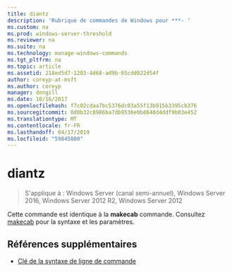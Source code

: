 ```yaml
---
title: diantz
description: 'Rubrique de commandes de Windows pour ***- '
ms.custom: na
ms.prod: windows-server-threshold
ms.reviewer: na
ms.suite: na
ms.technology: manage-windows-commands
ms.tgt_pltfrm: na
ms.topic: article
ms.assetid: 218ed5d7-1203-4d68-ad9b-65cdd022d54f
author: coreyp-at-msft
ms.author: coreyp
manager: dongill
ms.date: 10/16/2017
ms.openlocfilehash: f7c02cdaa7bc5376dc03a55f13b915b3395cb376
ms.sourcegitcommit: 0d0b32c8986ba7db9536e0b8648d4ddf9b03e452
ms.translationtype: MT
ms.contentlocale: fr-FR
ms.lasthandoff: 04/17/2019
ms.locfileid: "59845800"
---
```

# <a name="diantz"></a>diantz

>S'applique à : Windows Server (canal semi-annuel), Windows Server 2016, Windows Server 2012 R2, Windows Server 2012

Cette commande est identique à la **makecab** commande.
Consultez [makecab](makecab.md) pour la syntaxe et les paramètres.
## <a name="additional-references"></a>Références supplémentaires
-   [Clé de la syntaxe de ligne de commande](command-line-syntax-key.md)

